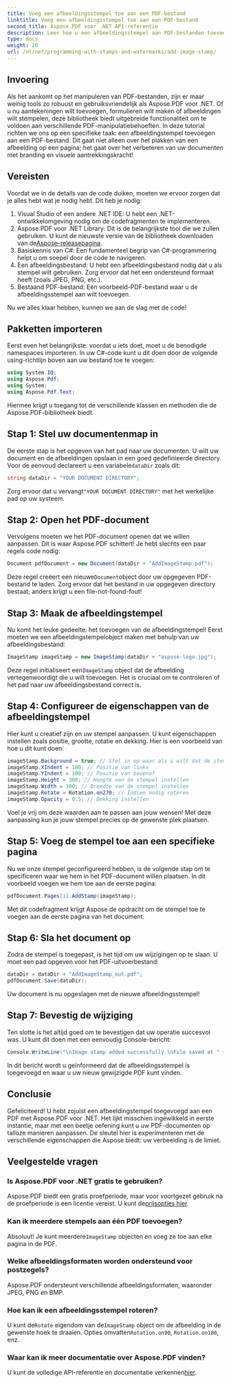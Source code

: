 ```yaml
---
title: Voeg een afbeeldingsstempel toe aan een PDF-bestand
linktitle: Voeg een afbeeldingsstempel toe aan een PDF-bestand
second_title: Aspose.PDF voor .NET API-referentie
description: Leer hoe u een afbeeldingsstempel aan PDF-bestanden toevoegt met Aspose.PDF voor .NET, met stapsgewijze instructies en voorbeeldcode.
type: docs
weight: 20
url: /nl/net/programming-with-stamps-and-watermarks/add-image-stamp/
---
```

## Invoering

Als het aankomt op het manipuleren van PDF-bestanden, zijn er maar weinig tools zo robuust en gebruiksvriendelijk als Aspose.PDF voor .NET. Of u nu aantekeningen wilt toevoegen, formulieren wilt maken of afbeeldingen wilt stempelen, deze bibliotheek biedt uitgebreide functionaliteit om te voldoen aan verschillende PDF-manipulatiebehoeften. In deze tutorial richten we ons op een specifieke taak: een afbeeldingstempel toevoegen aan een PDF-bestand. Dit gaat niet alleen over het plakken van een afbeelding op een pagina; het gaat over het verbeteren van uw documenten met branding en visuele aantrekkingskracht!

## Vereisten

Voordat we in de details van de code duiken, moeten we ervoor zorgen dat je alles hebt wat je nodig hebt. Dit heb je nodig:

1. Visual Studio of een andere .NET IDE: U hebt een .NET-ontwikkelomgeving nodig om de codefragmenten te implementeren.
2.  Aspose.PDF voor .NET Library: Dit is de belangrijkste tool die we zullen gebruiken. U kunt de nieuwste versie van de bibliotheek downloaden van de[Aspose-releasepagina](https://releases.aspose.com/pdf/net/).
3. Basiskennis van C#: Een fundamenteel begrip van C#-programmering helpt u om soepel door de code te navigeren.
4. Een afbeeldingsbestand: U hebt een afbeeldingsbestand nodig dat u als stempel wilt gebruiken. Zorg ervoor dat het een ondersteund formaat heeft (zoals JPEG, PNG, etc.).
5. Bestaand PDF-bestand: Een voorbeeld-PDF-bestand waar u de afbeeldingsstempel aan wilt toevoegen.

Nu we alles klaar hebben, kunnen we aan de slag met de code!

## Pakketten importeren

Eerst even het belangrijkste: voordat u iets doet, moet u de benodigde namespaces importeren. In uw C#-code kunt u dit doen door de volgende using-richtlijn boven aan uw bestand toe te voegen:

```csharp
using System.IO;
using Aspose.Pdf;
using System;
using Aspose.Pdf.Text;
```

Hiermee krijgt u toegang tot de verschillende klassen en methoden die de Aspose.PDF-bibliotheek biedt.

## Stap 1: Stel uw documentenmap in

 De eerste stap is het opgeven van het pad naar uw documenten. U wilt uw document en de afbeeldingen opslaan in een goed gedefinieerde directory. Voor de eenvoud declareert u een variabele`dataDir` zoals dit:

```csharp
string dataDir = "YOUR DOCUMENT DIRECTORY";
```

 Zorg ervoor dat u vervangt`"YOUR DOCUMENT DIRECTORY"` met het werkelijke pad op uw systeem.

## Stap 2: Open het PDF-document

Vervolgens moeten we het PDF-document openen dat we willen aanpassen. Dit is waar Aspose.PDF schittert! Je hebt slechts een paar regels code nodig:

```csharp
Document pdfDocument = new Document(dataDir + "AddImageStamp.pdf");
```

 Deze regel creëert een nieuwe`Document`object door uw opgegeven PDF-bestand te laden. Zorg ervoor dat het bestand in uw opgegeven directory bestaat; anders krijgt u een file-not-found-fout!

## Stap 3: Maak de afbeeldingstempel

Nu komt het leuke gedeelte: het toevoegen van de afbeeldingstempel! Eerst moeten we een afbeeldingstempelobject maken met behulp van uw afbeeldingsbestand:

```csharp
ImageStamp imageStamp = new ImageStamp(dataDir + "aspose-logo.jpg");
```

 Deze regel initialiseert een`ImageStamp` object dat de afbeelding vertegenwoordigt die u wilt toevoegen. Het is cruciaal om te controleren of het pad naar uw afbeeldingsbestand correct is.

## Stap 4: Configureer de eigenschappen van de afbeeldingstempel

Hier kunt u creatief zijn en uw stempel aanpassen. U kunt eigenschappen instellen zoals positie, grootte, rotatie en dekking. Hier is een voorbeeld van hoe u dit kunt doen:

```csharp
imageStamp.Background = true; // Stel in op waar als u wilt dat de stempel op de achtergrond wordt weergegeven
imageStamp.XIndent = 100; // Positie van links
imageStamp.YIndent = 100; // Positie van bovenaf
imageStamp.Height = 300; // Hoogte van de stempel instellen
imageStamp.Width = 300; // Breedte van de stempel instellen
imageStamp.Rotate = Rotation.on270; // Indien nodig roteren
imageStamp.Opacity = 0.5; // Dekking instellen
```

Voel je vrij om deze waarden aan te passen aan jouw wensen! Met deze aanpassing kun je jouw stempel precies op de gewenste plek plaatsen.

## Stap 5: Voeg de stempel toe aan een specifieke pagina

Nu we onze stempel geconfigureerd hebben, is de volgende stap om te specificeren waar we hem in het PDF-document willen plaatsen. In dit voorbeeld voegen we hem toe aan de eerste pagina:

```csharp
pdfDocument.Pages[1].AddStamp(imageStamp);
```

Met dit codefragment krijgt Aspose de opdracht om de stempel toe te voegen aan de eerste pagina van het document.

## Stap 6: Sla het document op

Zodra de stempel is toegepast, is het tijd om uw wijzigingen op te slaan. U moet een pad opgeven voor het PDF-uitvoerbestand:

```csharp
dataDir = dataDir + "AddImageStamp_out.pdf";
pdfDocument.Save(dataDir);
```

Uw document is nu opgeslagen met de nieuwe afbeeldingsstempel!

## Stap 7: Bevestig de wijziging

Ten slotte is het altijd goed om te bevestigen dat uw operatie succesvol was. U kunt dit doen met een eenvoudig Console-bericht:

```csharp
Console.WriteLine("\nImage stamp added successfully.\nFile saved at " + dataDir);
```

In dit bericht wordt u geïnformeerd dat de afbeeldingsstempel is toegevoegd en waar u uw nieuw gewijzigde PDF kunt vinden.

## Conclusie

Gefeliciteerd! U hebt zojuist een afbeeldingstempel toegevoegd aan een PDF met Aspose.PDF voor .NET. Het lijkt misschien ingewikkeld in eerste instantie, maar met een beetje oefening kunt u uw PDF-documenten op talloze manieren aanpassen. De sleutel hier is experimenteren met de verschillende eigenschappen die Aspose biedt: uw verbeelding is de limiet.

## Veelgestelde vragen

### Is Aspose.PDF voor .NET gratis te gebruiken?  
 Aspose.PDF biedt een gratis proefperiode, maar voor voortgezet gebruik na de proefperiode is een licentie vereist. U kunt de[prijsopties hier](https://purchase.aspose.com/buy).

### Kan ik meerdere stempels aan één PDF toevoegen?  
 Absoluut! Je kunt meerdere`ImageStamp` objecten en voeg ze toe aan elke pagina in de PDF.

### Welke afbeeldingsformaten worden ondersteund voor postzegels?  
Aspose.PDF ondersteunt verschillende afbeeldingsformaten, waaronder JPEG, PNG en BMP.

### Hoe kan ik een afbeeldingsstempel roteren?  
 U kunt de`Rotate` eigendom van de`ImageStamp` object om de afbeelding in de gewenste hoek te draaien. Opties omvatten`Rotation.on90`, `Rotation.on180`, enz.

### Waar kan ik meer documentatie over Aspose.PDF vinden?  
 U kunt de volledige API-referentie en documentatie verkennen[hier](https://reference.aspose.com/pdf/net/).